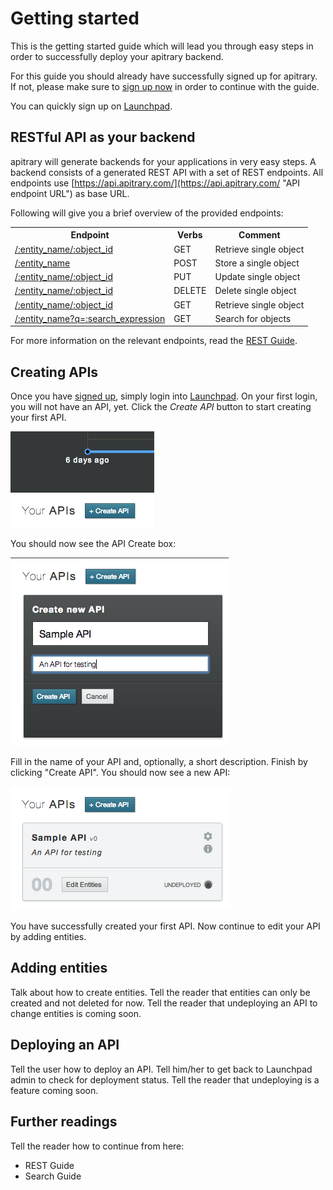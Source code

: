 # Getting started

This is the getting started guide which will lead you through easy steps in order to successfully deploy your apitrary backend.

For this guide you should already have successfully signed up for apitrary. If not, please make sure to [sign up now](http://launchpad.apitrary.com/ "Sign up for apitrary") in order to continue with the guide.

You can quickly sign up on [Launchpad](http://launchpad.apitrary.com/ "Launchpad").

## RESTful API as your backend

apitrary will generate backends for your applications in very easy steps. A backend  consists of a generated REST API with a set of REST endpoints. All endpoints use [https://api.apitrary.com/](https://api.apitrary.com/ "API endpoint URL") as base URL.

Following will give you a brief overview of the provided endpoints:

<table>
	<tr>
		<th>Endpoint</th>
		<th>Verbs</th>
		<th>Comment</th>
	</tr>
	<tr>
		<td><a href="#get_single_object" alt="Single Object GET">/:entity_name/:object_id</a></td>
		<td>GET</td>
		<td>Retrieve single object</td>
	</tr>
	<tr>
		<td><a href="#post_single_object" alt="Single Object POST">/:entity_name</a></td>
		<td>POST</td>
		<td>Store a single object</td>
	</tr>
	<tr>
		<td><a href="#update_single_object" alt="Single Object PUT">/:entity_name/:object_id</a></td>
		<td>PUT</td>
		<td>Update single object</td>
	</tr>
	<tr>
		<td><a href="#delete_single_object" alt="Single Object DELETE">/:entity_name/:object_id</a></td>
		<td>DELETE</td>
		<td>Delete single object</td>
	</tr>
	<tr>
		<td><a href="#get_single_object" alt="Single Object GET">/:entity_name/:object_id</a></td>
		<td>GET</td>
		<td>Retrieve single object</td>
	</tr>
	<tr>
		<td><a href="#search_for_objects" alt="Search objects">/:entity_name?q=:search_expression</a></td>
		<td>GET</td>
		<td>Search for objects</td>
	</tr>
</table>

For more information on the relevant endpoints, read the [REST Guide](../RESTGuide.html "apitrary REST Guide").

## Creating APIs

Once you have [signed up](https://launchpad.apitrary.com "Launchpad"), simply login into [Launchpad](https://launchpad.apitrary.com "Launchpad"). On your first login, you will not have an API, yet. Click the *Create API* button to start creating your first API.

![getting_started-create_api_button](../images/getting_started-create_api_button.png "Create API")

You should now see the API Create box:

![API Create box](../images/getting_started-api_create_input_box.png "API Create box")

Fill in the name of your API and, optionally, a short description. Finish by clicking "Create API". You should now see a new API:

![New API](../images/getting_started-api_created.png "API created")

You have successfully created your first API. Now continue to edit your API by adding entities.

## Adding entities

Talk about how to create entities. Tell the reader that entities can only be created and not deleted for now. Tell the reader that undeploying an API to change entities is coming soon.

## Deploying an API

Tell the user how to deploy an API. Tell him/her to get back to Launchpad admin to check for deployment status. Tell the reader that undeploying is a feature coming soon.

## Further readings

Tell the reader how to continue from here:
- REST Guide
- Search Guide

